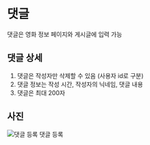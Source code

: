 # 댓글 
댓글은 영화 정보 페이지와 게시글에 입력 가능 <br/>

## 댓글 상세
1. 댓글은 작성자만 삭제할 수 있음 (사용자 id로 구분)
2. 댓글 정보는 작성 시간, 작성자의 닉네임, 댓글 내용
3. 댓글은 최대 200자

## 사진
![댓글 등록](https://github.com/gihohpkl12/demo_project/assets/43335818/faa65b90-f807-4d26-bbbe-c8a391689388)
댓글 등록 <br/>
